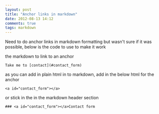 ```yaml
---
layout: post
title: "Anchor links in markdown"
date: 2012-08-13 14:12
comments: true
tags: markdown
---
```


Need to do anchor links in markdown formatting but wasn't sure if it was possible,  below is the code to use to make it work

the markdown to link to an anchor

    Take me to [contact](#contact_form)

as you can add in plain html in to markdown, add in the below html for the anchor

    <a id="contact_form"></a>

or stick in the in the markdown header section

    ### <a id="contact_form"></a>Contact form
